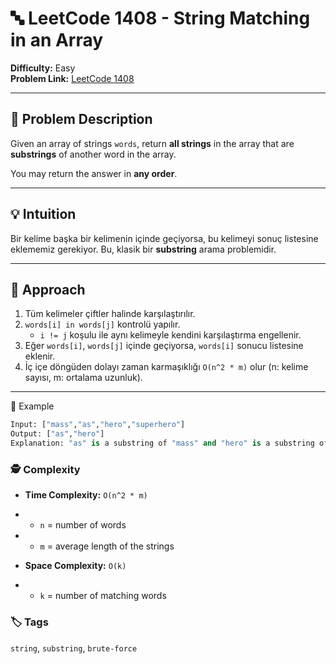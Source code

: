 # 🔤 LeetCode 1408 - String Matching in an Array

**Difficulty:** Easy  
**Problem Link:** [LeetCode 1408](https://leetcode.com/problems/string-matching-in-an-array/)

---

## 🧩 Problem Description

Given an array of strings `words`, return **all strings** in the array that are **substrings** of another word in the array.

You may return the answer in **any order**.

---

## 💡 Intuition

Bir kelime başka bir kelimenin içinde geçiyorsa, bu kelimeyi sonuç listesine eklememiz gerekiyor. Bu, klasik bir **substring** arama problemidir.

---

## 🚀 Approach

1. Tüm kelimeler çiftler halinde karşılaştırılır.
2. `words[i] in words[j]` kontrolü yapılır.
   - `i != j` koşulu ile aynı kelimeyle kendini karşılaştırma engellenir.
3. Eğer `words[i]`, `words[j]` içinde geçiyorsa, `words[i]` sonucu listesine eklenir.
4. İç içe döngüden dolayı zaman karmaşıklığı `O(n^2 * m)` olur (n: kelime sayısı, m: ortalama uzunluk).

---

🧪 Example
```python
Input: ["mass","as","hero","superhero"]
Output: ["as","hero"]
Explanation: "as" is a substring of "mass" and "hero" is a substring of "superhero".
```

### 🕵️ Complexity

- **Time Complexity:** `O(n^2 * m)`

- - `n` = number of words

- - `m` = average length of the strings

- **Space Complexity:** `O(k)`

- - `k` = number of matching words

### 🏷️ Tags
`string`, `substring`, `brute-force`